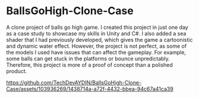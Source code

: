 # BallsGoHigh-Clone-Case
A clone project of balls go high game.
I created this project in just one day as a case study to showcase my skills in Unity and C#. I also added a sea shader that I had previously developed, which gives the game a cartoonistic and dynamic water effect. However, the project is not perfect, as some of the models I used have issues that can affect the gameplay. For example, some balls can get stuck in the platforms or bounce unpredictably. Therefore, this project is more of a proof of concept than a polished product.



https://github.com/TechDevAYDIN/BallsGoHigh-Clone-Case/assets/103936269/1438714a-a72f-4432-bbea-94c67a41ca39

